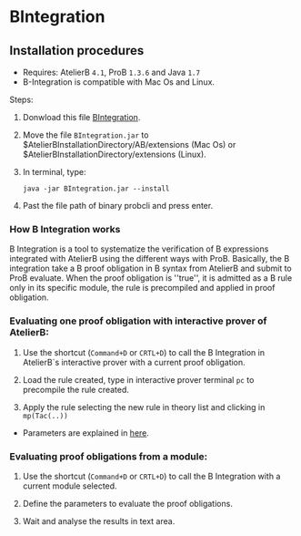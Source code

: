 [BIntegration]: https://www.dropbox.com/s/fvdozx39xaa3h92/BIntegration.jar
[here]:https://github.com/ValerioMedeiros/BIntegration/blob/master/doc/Instructions.md

BIntegration
============


Installation procedures
---------------------

* Requires: AtelierB `4.1`, ProB `1.3.6` and Java `1.7`
* B-Integration is compatible with Mac Os and Linux.

Steps:
1. Donwload this file [BIntegration].

2. Move the file `BIntegration.jar` to $AtelierBInstallationDirectory/AB/extensions (Mac Os) or $AtelierBInstallationDirectory/extensions (Linux).

3. In terminal, type:

    `java -jar BIntegration.jar --install`
    
4. Past the file path of binary probcli and press enter.


### How B Integration works

B Integration is a tool to systematize the verification of B expressions integrated with AtelierB using the different ways with ProB.
Basically, the B integration take a B proof obligation in  B syntax from AtelierB and submit to ProB evaluate. When the proof obligation is ''true'', it is admitted as a B rule only in its specific module, the rule is precompiled and applied in proof obligation.


### Evaluating one proof obligation with interactive prover of AtelierB:

1. Use the shortcut (`Command+D` or `CRTL+D`) to call the B Integration in AtelierB`s interactive prover with a current proof obligation.

2. Load the rule created, type in interactive prover terminal `pc` to precompile the rule created.

3. Apply the rule selecting the new rule in theory list and clicking in `mp(Tac(..))` 

* Parameters are explained in [here].


### Evaluating proof obligations from a module:

1. Use the shortcut (`Command+D` or `CRTL+D`) to call the B Integration with a current module selected.

2. Define the parameters to evaluate the proof obligations.

3. Wait and analyse the results in text area.

